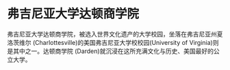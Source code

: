 # 弗吉尼亚大学达顿商学院

弗吉尼亚大学达顿商学院，被选入世界文化遗产的大学校园，坐落在弗吉尼亚州夏洛茨维尔 (Charlottesville)的美国弗吉尼亚大学校校园(University of Virginia)则是其中之一。达顿商学院 (Darden)就沉浸在这所充满文化与历史、美国最好的公立大学。